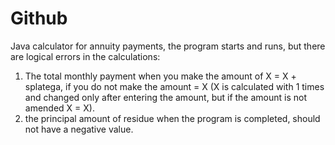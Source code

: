 # Github
Java calculator for annuity payments, the program starts and runs, but there are logical errors in the calculations:

1) The total monthly payment when you make the amount of X = X + splatega, if you do not make the amount = X (X is calculated with 1 times and changed only after entering the amount, but if the amount is not amended X = X).
2) the principal amount of residue when the program is completed, should not have a negative value.

